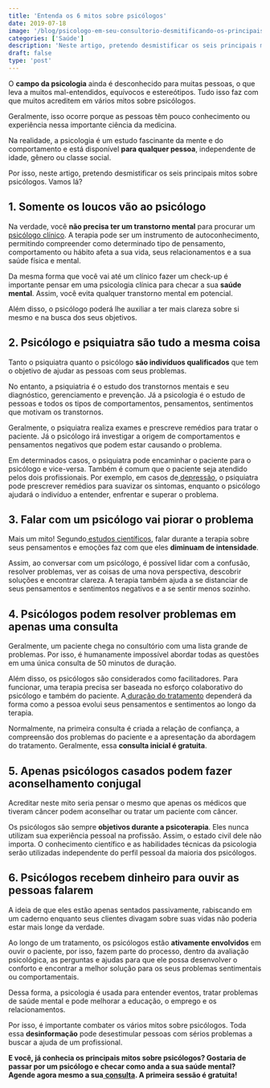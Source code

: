 ```yaml
---
title: 'Entenda os 6 mitos sobre psicólogos'
date: 2019-07-18
image: '/blog/psicologo-em-seu-consultorio-desmitificando-os-principais-mitos-sobre-psicologos.jpg'
categories: ['Saúde']
description: 'Neste artigo, pretendo desmistificar os seis principais mitos sobre psicólogos e ajudar as pessoas a procurar tratamento. Clique para saber mais!'
draft: false
type: 'post'
---
```


O **campo da psicologia** ainda é desconhecido para muitas pessoas, o que leva a muitos mal-entendidos, equívocos e estereótipos. Tudo isso faz com que muitos acreditem em vários mitos sobre psicólogos.

Geralmente, isso ocorre porque as pessoas têm pouco conhecimento ou experiência nessa importante ciência da medicina.

Na realidade, a psicologia é um estudo fascinante da mente e do comportamento e está disponível **para qualquer pessoa**, independente de idade, gênero ou classe social.

Por isso, neste artigo, pretendo desmistificar os seis principais mitos sobre psicólogos. Vamos lá?

## **1. Somente os loucos vão ao psicólogo**

Na verdade, você **não precisa ter um transtorno mental** para procurar um[ psicólogo clínico](/pra-que-serve-um-psicologo-clinico/). A terapia pode ser um instrumento de autoconhecimento, permitindo compreender como determinado tipo de pensamento, comportamento ou hábito afeta a sua vida, seus relacionamentos e a sua saúde física e mental.

Da mesma forma que você vai até um clínico fazer um check-up é importante pensar em uma psicologia clínica para checar a sua **saúde mental**. Assim, você evita qualquer transtorno mental em potencial.

Além disso, o psicólogo poderá lhe auxiliar a ter mais clareza sobre si mesmo e na busca dos seus objetivos.

## **2. Psicólogo e psiquiatra são tudo a mesma coisa**

Tanto o psiquiatra quanto o psicólogo **são indivíduos qualificados** que tem o objetivo de ajudar as pessoas com seus problemas.

No entanto, a psiquiatria é o estudo dos transtornos mentais e seu diagnóstico, gerenciamento e prevenção. Já a psicologia é o estudo de pessoas e todos os tipos de comportamentos, pensamentos, sentimentos que motivam os transtornos.

Geralmente, o psiquiatra realiza exames e prescreve remédios para tratar o paciente. Já o psicólogo irá investigar a origem de comportamentos e pensamentos negativos que podem estar causando o problema.

Em determinados casos, o psiquiatra pode encaminhar o paciente para o psicólogo e vice-versa. Também é comum que o paciente seja atendido pelos dois profissionais. Por exemplo, em casos de[ depressão](/tratamento-da-depressao/), o psiquiatra pode prescrever remédios para suavizar os sintomas, enquanto o psicólogo ajudará o indivíduo a entender, enfrentar e superar o problema.

## **3. Falar com um psicólogo vai piorar o problema**

Mais um mito! Segundo[ estudos científicos](https://www.scientificamerican.com/article/talk-therapy-off-couch-into-lab/), falar durante a terapia sobre seus pensamentos e emoções faz com que eles **diminuam de intensidade**.

Assim, ao conversar com um psicólogo, é possível lidar com a confusão, resolver problemas, ver as coisas de uma nova perspectiva, descobrir soluções e encontrar clareza. A terapia também ajuda a se distanciar de seus pensamentos e sentimentos negativos e a se sentir menos sozinho.

## **4. Psicólogos podem resolver problemas em apenas uma consulta**

Geralmente, um paciente chega no consultório com uma lista grande de problemas. Por isso, é humanamente impossível abordar todas as questões em uma única consulta de 50 minutos de duração.

Além disso, os psicólogos são considerados como facilitadores. Para funcionar, uma terapia precisa ser baseada no esforço colaborativo do psicólogo e também do paciente. A[ duração do tratamento](/quanto-tempo-dura-psicoterapia/) dependerá da forma como a pessoa evolui seus pensamentos e sentimentos ao longo da terapia.

Normalmente, na primeira consulta é criada a relação de confiança, a compreensão dos problemas do paciente e a apresentação da abordagem do tratamento. Geralmente, essa **consulta inicial é gratuita**.

## **5. Apenas psicólogos casados podem fazer aconselhamento conjugal**

Acreditar neste mito seria pensar o mesmo que apenas os médicos que tiveram câncer podem aconselhar ou tratar um paciente com câncer.

Os psicólogos são sempre **objetivos durante a psicoterapia**. Eles nunca utilizam sua experiência pessoal na profissão. Assim, o estado civil dele não importa. O conhecimento científico e as habilidades técnicas da psicologia serão utilizadas independente do perfil pessoal da maioria dos psicólogos.

## **6. Psicólogos recebem dinheiro para ouvir as pessoas falarem**

A ideia de que eles estão apenas sentados passivamente, rabiscando em um caderno enquanto seus clientes divagam sobre suas vidas não poderia estar mais longe da verdade.

Ao longo de um tratamento, os psicólogos estão **ativamente envolvidos** em ouvir o paciente, por isso, fazem parte do processo, dentro da avaliação psicológica, as perguntas e ajudas para que ele possa desenvolver o conforto e encontrar a melhor solução para os seus problemas sentimentais ou comportamentais.

Dessa forma, a psicologia é usada para entender eventos, tratar problemas de saúde mental e pode melhorar a educação, o emprego e os relacionamentos.

Por isso, é importante combater os vários mitos sobre psicólogos. Toda essa **desinformação** pode desestimular pessoas com sérios problemas a buscar a ajuda de um profissional.

**E você, já conhecia os principais mitos sobre psicólogos? Gostaria de passar por um psicólogo e checar como anda a sua saúde mental? Agende agora mesmo a sua**[ **consulta**](/contato/)**. A primeira sessão é gratuita!**
